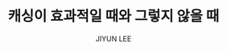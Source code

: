 ---
order: 11
layout: post
title: "캐싱이 효과적일 때와 그렇지 않을 때"
subtitle: ""
tag: Lesson Learned
type: lesson-learned
blog: true
text: true
author: JIYUN LEE
post-header: true
header-img: img/01_main.png
---